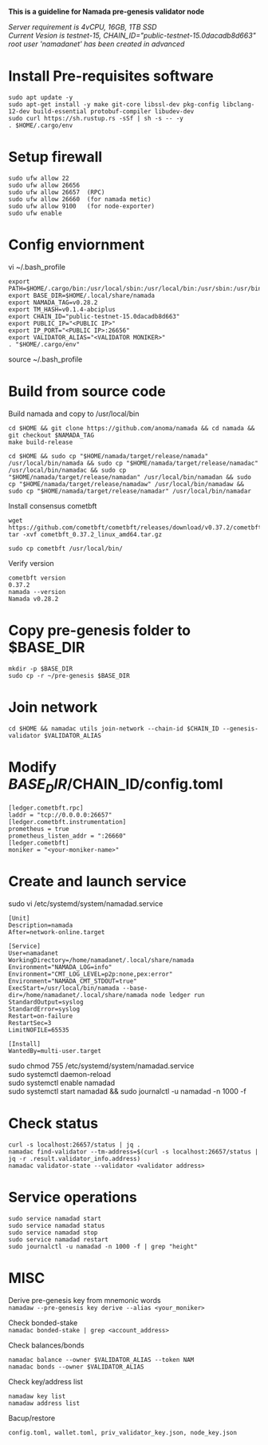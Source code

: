 **This is a guideline for Namada pre-genesis validator node**  
    
_Server requirement is 4vCPU, 16GB, 1TB SSD_   
_Current Vesion is testnet-15, CHAIN_ID="public-testnet-15.0dacadb8d663"_  
_root user 'namadanet' has been created in advanced_  

# Install Pre-requisites software
```
sudo apt update -y  
sudo apt-get install -y make git-core libssl-dev pkg-config libclang-12-dev build-essential protobuf-compiler libudev-dev  
sudo curl https://sh.rustup.rs -sSf | sh -s -- -y  
. $HOME/.cargo/env  
```
# Setup firewall
```
sudo ufw allow 22  
sudo ufw allow 26656
sudo ufw allow 26657  (RPC)
sudo ufw allow 26660  (for namada metic)
sudo ufw allow 9100   (for node-exporter)
sudo ufw enable
```
# Config enviornment
vi ~/.bash_profile
```
export PATH=$HOME/.cargo/bin:/usr/local/sbin:/usr/local/bin:/usr/sbin:/usr/bin:/sbin:/bin:/usr/games:/usr/local/games:/snap/bin:/usr/local/go/bin:$HOME/go/bin  
export BASE_DIR=$HOME/.local/share/namada  
export NAMADA_TAG=v0.28.2    
export TM_HASH=v0.1.4-abciplus  
export CHAIN_ID="public-testnet-15.0dacadb8d663"  
export PUBLIC_IP="<PUBLIC IP>"  
export IP_PORT="<PUBLIC IP>:26656"  
export VALIDATOR_ALIAS="<VALIDATOR MONIKER>"  
. "$HOME/.cargo/env"  
```
source ~/.bash_profile

# Build from source code
Build namada and copy to /usr/local/bin
```
cd $HOME && git clone https://github.com/anoma/namada && cd namada && git checkout $NAMADA_TAG
make build-release

cd $HOME && sudo cp "$HOME/namada/target/release/namada" /usr/local/bin/namada && sudo cp "$HOME/namada/target/release/namadac" /usr/local/bin/namadac && sudo cp "$HOME/namada/target/release/namadan" /usr/local/bin/namadan && sudo cp "$HOME/namada/target/release/namadaw" /usr/local/bin/namadaw && sudo cp "$HOME/namada/target/release/namadar" /usr/local/bin/namadar
```
Install consensus cometbft
```
wget https://github.com/cometbft/cometbft/releases/download/v0.37.2/cometbft_0.37.2_linux_amd64.tar.gz
tar -xvf cometbft_0.37.2_linux_amd64.tar.gz

sudo cp cometbft /usr/local/bin/
```
Verify version
```
cometbft version
0.37.2
namada --version
Namada v0.28.2
```

# Copy pre-genesis folder to $BASE_DIR
```
mkdir -p $BASE_DIR
sudo cp -r ~/pre-genesis $BASE_DIR
```

# Join network
```
cd $HOME && namadac utils join-network --chain-id $CHAIN_ID --genesis-validator $VALIDATOR_ALIAS
```
# Modify $BASE_DIR/$CHAIN_ID/config.toml
```
[ledger.cometbft.rpc]
laddr = "tcp://0.0.0.0:26657"
[ledger.cometbft.instrumentation]
prometheus = true
prometheus_listen_addr = ":26660"
[ledger.cometbft]
moniker = "<your-moniker-name>"
```
# Create and launch service
sudo vi /etc/systemd/system/namadad.service
```
[Unit]
Description=namada
After=network-online.target

[Service]
User=namadanet
WorkingDirectory=/home/namadanet/.local/share/namada
Environment="NAMADA_LOG=info"
Environment="CMT_LOG_LEVEL=p2p:none,pex:error"
Environment="NAMADA_CMT_STDOUT=true"
ExecStart=/usr/local/bin/namada --base-dir=/home/namadanet/.local/share/namada node ledger run  
StandardOutput=syslog
StandardError=syslog
Restart=on-failure
RestartSec=3
LimitNOFILE=65535

[Install]
WantedBy=multi-user.target
```
sudo chmod 755 /etc/systemd/system/namadad.service  
sudo systemctl daemon-reload  
sudo systemctl enable namadad  
sudo systemctl start namadad && sudo journalctl -u namadad -n 1000 -f  

# Check status
```
curl -s localhost:26657/status | jq .  
namadac find-validator --tm-address=$(curl -s localhost:26657/status | jq -r .result.validator_info.address)  
namadac validator-state --validator <validator address>
```
# Service operations
```
sudo service namadad start  
sudo service namadad status  
sudo service namadad stop   
sudo service namadad restart  
sudo journalctl -u namadad -n 1000 -f | grep "height"  
```
# MISC
Derive pre-genesis key from mnemonic words  
`namadaw --pre-genesis key derive --alias <your_moniker>`  

Check bonded-stake  
`namadac bonded-stake | grep <account_address>`  

Check balances/bonds  
```
namadac balance --owner $VALIDATOR_ALIAS --token NAM
namadac bonds --owner $VALIDATOR_ALIAS
```

Check key/address list
```
namadaw key list
namadaw address list
```
Bacup/restore
```
config.toml, wallet.toml, priv_validator_key.json, node_key.json
```
